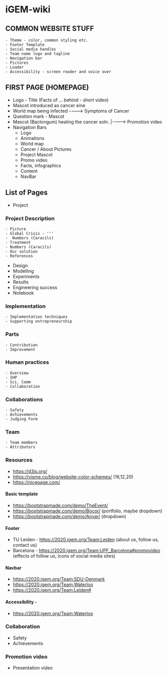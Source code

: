 # iGEM-wiki


## COMMON WEBSITE STUFF
	- Theme - color, common styling etc.
	- Footer Template
	- Social media handles
	- Team name logo and tagline
	- Navigation bar 
	- Pictures 
	- Loader
	- Accessibility - screen reader and voice over 

## FIRST PAGE (HOMEPAGE)
- Logo - Title (Facts of ... behind - short video)
- Mascot introduced as cancer eine
- World map being infected
	----> Symptoms of Cancer
- Question mark - Mascot
- Mascot (Baclongum) healing the cancer soln.
	|----> Promotion video
- Navigation Bars 
	- Logo
	- Animations
	- World map
	- Cancer / About Pictures
	- Project Mascot
	- Promo video
	- Facts, infographics
	- Content
	- NavBar

## List of Pages
- Project 
### Project Description
	- Picture
	- Global Crisis - '''
	-  Numbers (Caracils)
	- Treatment
	- Numbers (Caracils)
	- Our solution
	- References
- Design
- Modelling
- Experiments
- Results
- Engineering success
- Notebook 
### Implementation 
	- Implementation techniques 
	- Supporting entrepreneurship
### Parts 
	- Contribution
	- Improvement 
### Human practices 
	- Overview 
	- IHP 
	- Sci. Comm
	- Collaboration
### Collaborations
	- Safety
	- Achievements 
	- Judging Form
### Team 
	- Team members
	- Attributors

### Resources
* https://d3js.org/
* https://visme.co/blog/website-color-schemes/ (16,12,20)
* https://nicepage.com/

#### Basic template 
* https://bootstrapmade.com/demo/TheEvent/
* https://bootstrapmade.com/demo/Bocor/ (portfolio, maybe dropdown)
* https://bootstrapmade.com/demo/Anyar/ (dropdown)

#### Footer 
* TU Leiden - https://2020.igem.org/Team:Leiden (about us, follow us, contact us)
* Barcelona - https://2020.igem.org/Team:UPF_Barcelona#promovideo (effects of follow us, icons of social media sites)

#### Navbar 
* https://2020.igem.org/Team:SDU-Denmark
* https://2020.igem.org/Team:Waterloo
* https://2020.igem.org/Team:Leiden#

#### Accessibility - 
* https://2020.igem.org/Team:Waterloo

### Collaboration

* Safety
* Achievements

### Promotion video 
* Presentation video 
